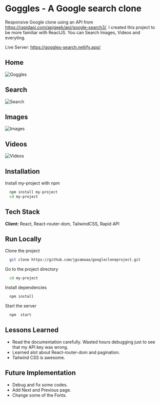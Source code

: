 # Goggles - A Google search clone

Responsive Google clone using an API from https://rapidapi.com/apigeek/api/google-search3/.
I created this project to be more familiar with ReactJS. You can Search Images, Videos and everyting.

Live Server: https://goggles-search.netlify.app/

## Home

![Goggles](https://i.ibb.co/c8kGVbB/welcome.png)

## Search

![Search](https://i.ibb.co/rxSkJzf/Search.png)

## Images

![Images](https://i.ibb.co/HTv4FDN/imagess.png)

## Videos

![Videos](https://i.ibb.co/M1FPPHt/videos.png)

## Installation

Install my-project with npm

```bash
  npm install my-project
  cd my-project
```

## Tech Stack

**Client:** React, React-router-dom, TailwindCSS, Rapid API

## Run Locally

Clone the project

```bash
  git clone https://github.com/jgsamaaa/googlecloneproject.git
```

Go to the project directory

```bash
  cd my-project
```

Install dependencies

```bash
  npm install
```

Start the server

```bash
  npm  start
```

## Lessons Learned

- Read the documentation carefully. Wasted hours debugging just to see that my API key was wrong.
- Learned alot about React-router-dom and pagination.
- Tailwind CSS is awesome.

## Future Implementation

- Debug and fix some codes.
- Add Next and Previous page.
- Change some of the Fonts.
